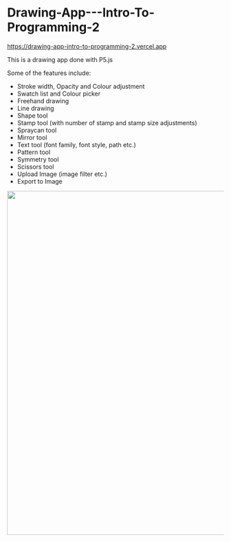 # Drawing-App---Intro-To-Programming-2

https://drawing-app-intro-to-programming-2.vercel.app

This is a drawing app done with P5.js

Some of the features include:
* Stroke width, Opacity and Colour adjustment
* Swatch list and Colour picker
* Freehand drawing
* Line drawing
* Shape tool
* Stamp tool (with number of stamp and stamp size adjustments)
* Spraycan tool
* Mirror tool
* Text tool (font family, font style, path etc.)
* Pattern tool
* Symmetry tool
* Scissors tool
* Upload Image (image filter etc.)
* Export to Image

<kbd><img src="https://user-images.githubusercontent.com/62084317/225932882-535cea3a-a22d-484e-ad3a-199b349dee63.png" width="800"></kbd>
